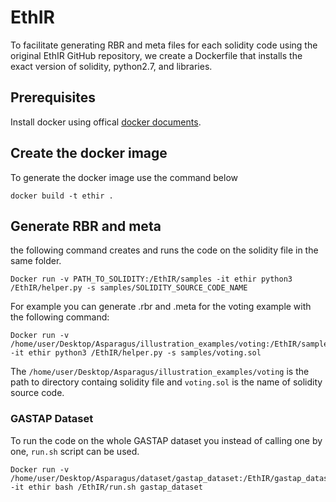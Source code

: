 # EthIR

To facilitate generating RBR and meta files for each solidity code using the original EthIR GitHub repository, we create a Dockerfile that installs the exact version of solidity, python2.7, and libraries.

## Prerequisites
Install docker using offical [docker documents](https://docs.docker.com/engine/install/).


## Create the docker image
To generate the docker image use the command below
```
docker build -t ethir .
```

## Generate RBR and meta
the following command creates and runs the code on the solidity file in the same folder.

```
Docker run -v PATH_TO_SOLIDITY:/EthIR/samples -it ethir python3 /EthIR/helper.py -s samples/SOLIDITY_SOURCE_CODE_NAME
```

For example you can generate .rbr and .meta for the voting example with the following command:

```
Docker run -v /home/user/Desktop/Asparagus/illustration_examples/voting:/EthIR/samples -it ethir python3 /EthIR/helper.py -s samples/voting.sol
```

The `/home/user/Desktop/Asparagus/illustration_examples/voting` is the path to directory containg solidity file and `voting.sol` is the name of solidity source code.

### GASTAP Dataset
To run the code on the whole GASTAP dataset you instead of calling one by one, `run.sh` script can be used.

```
Docker run -v /home/user/Desktop/Asparagus/dataset/gastap_dataset:/EthIR/gastap_dataset -it ethir bash /EthIR/run.sh gastap_dataset
```
